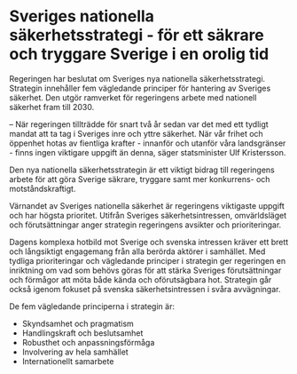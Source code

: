 # Sveriges nationella säkerhetsstrategi - för ett säkrare och tryggare Sverige i en orolig tid

Regeringen har beslutat om Sveriges nya nationella säkerhetsstrategi. Strategin innehåller fem vägledande principer för hantering av Sveriges säkerhet. Den utgör ramverket för regeringens arbete med nationell säkerhet fram till 2030.

– När regeringen tillträdde för snart två år sedan var det med ett tydligt mandat att ta tag i Sveriges inre och yttre säkerhet. När vår frihet och öppenhet hotas av fientliga krafter - innanför och utanför våra landsgränser - finns ingen viktigare uppgift än denna, säger statsminister Ulf Kristersson.

Den nya nationella säkerhetsstrategin är ett viktigt bidrag till regeringens arbete för att göra Sverige säkrare, tryggare samt mer konkurrens- och motståndskraftigt.

Värnandet av Sveriges nationella säkerhet är regeringens viktigaste uppgift och har högsta prioritet. Utifrån Sveriges säkerhetsintressen, omvärldsläget och förutsättningar anger strategin regeringens avsikter och prioriteringar.

Dagens komplexa hotbild mot Sverige och svenska intressen kräver ett brett och långsiktigt engagemang från alla berörda aktörer i samhället. Med tydliga prioriteringar och vägledande principer i strategin ger regeringen en inriktning om vad som behövs göras för att stärka Sveriges förutsättningar och förmågor att möta både kända och oförutsägbara hot. Strategin går också igenom fokuset på svenska säkerhetsintressen i svåra avvägningar.

De fem vägledande principerna i strategin är:

* Skyndsamhet och pragmatism
* Handlingskraft och beslutsamhet
* Robusthet och anpassningsförmåga
* Involvering av hela samhället
* Internationellt samarbete
